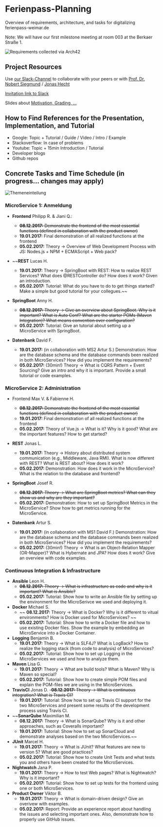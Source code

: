 # Ferienpass-Planning
Overview of requirements, architecture, and tasks for digitalizing ferienpass-weimar.de

Note: We will have our first milestone meeting at room 003 at the Berkaer Straße 1.

![Requirements collected via Arch42](arch42.JPG)

## Project Resources

Use [our Slack-Channel](https://digital-bauhaus.slack.com) to collaborate with your peers or with [Prof. Dr. Nobert Siegmund](https://twitter.com/Norbsen) / [Jonas Hecht](https://twitter.com/jonashackt)

[Invitation link to Slack](https://join.slack.com/t/digital-bauhaus/shared_invite/enQtMjYxNzcyMjI5Nzk4LWNlNTc1MTljZDcyOWJjYjM1NmFiZDMyMDM3ZjI0MTRmZGFlOTk1MDY1ODZiM2MxNDY4NTBlM2JiYzQ5OGU3NDg)

Slides about [Motivation, Grading, ...](/slides/1_motivation.pdf)

## How to Find References for the Presentation, Implementation, and Tutorial
- Google: Topic + Tutorial / Guide / Video / Intro / Example
- Stackoverflow: In case of problems
- Youtube: Topic + 15min Introduction / Tutorial
- Developer blogs
- Github repos

## Concrete Tasks and Time Schedule (in progress... changes may apply)

![Themeneinteilung](einteilung.jpg)


### MicroService 1: Anmeldung
- **Frontend** Philipp R. & Jiani Q.:
  - ~~**08.12.2017:** Demonstrate the frontend of the most essential functions (defined in collaboration with the product owner)~~
  - **19.01.2017:** Final demonstration of all realized functions at the frontend
  - **05.02.2017:** Theory -> Overview of Web Development Process with JS: Nodes.js + NPM + ECMAScript + Web pack? 

- ~~**REST** Lucas	H.
  - **19.01.2017:** Theory -> SpringBoot with REST: How to realize REST Services? What does @RESTController do? How does it work? Given an introduction.
  - **05.02.2017:** Tutorial: What do you have to do to get things started? Make a simple but good tutorial for your collegues.~~
  
- **SpringBoot** Anny	H. 
  - ~~**08.12.2017:** Theory -> Give an overview about SpringBoot. Why is it important? What is Auto Conf? What are the starter POMs (Maven Integration)? What means convention over configuration?~~
  - **05.02.2017:** Tutorial: Give an tutorial about setting up a MicroService with SpringBoot.
  
- **Datenbank** David	F. 
  - **19.01.2017:** (in collaboration with MS2 Artur S.) Demonstration: How are the database schema and the database commands been realized in both MicroServices? How did you implement the requirements?
  - **05.02.2017:** (30min!) Theory -> What is CQRS Pattern + Event Sourcing? Give an intro and why it is important. Provide a small tutorial or code examples.

### MicroService 2: Administration
- Frontend Max	V. & Fabienne	H.
  - ~~**08.12.2017:** Demonstrate the frontend of the most essential functions (defined in collaboration with the product owner)~~
  - **19.01.2017:** Final demonstration of all realized functions at the frontend
  - **05.02.2017:** Theory of Vue.js -> What is it? Why is it good? What are the important features? How to get started?

- **REST** Jonas	L. 
  - **19.01.2017:** Theory -> History about distributed system communication (e.g., Middleware, Java RMI). What is now different with REST? What is REST about? How does it work?
  - **05.02.2017:** Demonstration: How does it work in the MicroService? What is the relation to the database and frontend?

- **SpringBoot** Josef	R. 
  - ~~**08.12.2017:** Theory -> What are SpringBoot metrics? What can they show us and why are they important?~~
  - **05.02.2017:** Demonstration: How to set up SpringBoot Metrics in the MicroService? Show how to get metrics running for the MicroService.

- **Datenbank** Artur	S. 
  - **19.01.2017:** (in collaboration with MS1 David F.) Demonstration: How are the database schema and the database commands been realized in both MicroServices? How did you implement the requirements?
  - **05.02.2017:** (30min!) Theory -> What is an Object-Relation Mapper (OR-Mapper)? What is Hybernate and JPA? How does it work? Give an overview with code examples.

### Continuous Integration & Infrastructure
- **Ansible** Leon	H.
  - ~~**08.12.2017:** Theory ->  What is infrastructure as code and why is it important? What is Ansible?~~
  - **05.02.2017:** Tutorial: Show how to write an Ansible file by setting up the environment for the MicroSerivce we used and deploying it.
- **Docker** Michael	S.
  - ~~ **08.12.2017:** Theory -> What is Docker? Why is it different to vitual environments? How is Docker used for MicroServices? ~~
  - **05.02.2017:** Tutorial: Show how to write a Docker file and how to use existing Docker files. Show the example by embedding an MicroService into a Docker Container.
- **Logging** Benjamin	B.
  - **19.01.2017:** Theory -> What is SLF4J? What is LogBack? How to realize the logging stack (from code to analysis) of MicroServices?
  - **05.02.2017:** Tutorial: Show how to set up Logging in the MicroServices we used and how to analyze them.
- **Maven** Lisa	G.
  - **19.01.2017:** Theory -> What are build tools? What is Maven? Why is Maven so special?
  - **05.02.2017:** Tutorial: Show how to create simple POM files and explain the POM-files we are using in the MicroServices.
- **TravisCI** Jonas	D.
  -~~**08.12.2017:** Theory -> What is continuous integration? What is Travis CI?~~
  - **19.01.2017:** Tutorial: Show how to set up Travis CI support for the two MicroServices and present some results of the development process using Travis CI.
- ~~**SonarQube** Maximilian	M.
  - **08.12.2017:** Theory -> What is SonarQube? Why is it and other approaches, such as Coveralls important? 
  - **19.01.2017:** Tutorial: Show how to set up SonarCloud and demonstrate analyses based on the two MicroServices.~~
- **JUnit** Marcel	H.
  - **19.01.2017:** Theory -> What is JUnit? What features are new to version 5? What are good practices?
  - **05.02.2017:** Tutorial: Show how to create Unit Tests and what tests you and others have been created for the MicroServices.
- **Nightwatch** Jana	P.  
  - **19.01.2017:** Theory -> How to test Web pages? What is Nightwatch? Why is it important? 
  - **05.02.2017:** Tutorial: Show how to set up tests for the frontend using one or both MicroServices.
- **Product Owner** Viktor	B.
  - **19.01.2017:** Theory -> What is domain-driven design? Give an overivew with examples.
  - **05.02.2017:** Report: Provide an experience report about handling the issues and selecting important ones. Also, demonstrate how to properly use GitHub issues.
